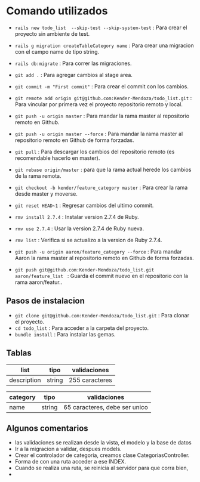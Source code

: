# Comando utilizados

- `rails new todo_list  --skip-test --skip-system-test` : Para crear el proyecto sin ambiente de test.
- `rails g migration createTableCategory name` : Para crear una migracion con el campo name de tipo string.
- `rails db:migrate` : Para correr las migraciones.

- `git add .` : Para agregar cambios al stage area.
- `git commit -m "First commit"` : Para crear el commit con los cambios.
- `git remote add origin git@github.com:Kender-Mendoza/todo_list.git` : Para vincular por primera vez el proyecto repositorio remoto y local.
- `git push -u origin master` : Para mandar la rama master al repositorio remoto en Github.
- `git push -u origin master --force` : Para mandar la rama master al repositorio remoto en Github de forma forzadas.
- `git pull` : Para descargar los cambios del repositorio remoto (es recomendable hacerlo en master).
- `git rebase origin/master` : para que la rama actual herede los cambios de la rama remota. 
- `git checkout -b kender/feature_category master` : Para crear la rama desde master y moverse. 
- `git reset HEAD~1` : Regresar cambios del ultimo commit.

- `rmv install 2.7.4` : Instalar version 2.7.4 de Ruby.
- `rmv use 2.7.4` : Usar la version 2.7.4 de Ruby nueva.
- `rmv list` : Verifica si se actualizo a la version de Ruby 2.7.4.
- `git push -u origin aaron/feature_category --force` : Para mandar Aaron la rama master al repositorio remoto en Github de forma forzadas.
 - `git push git@github.com:Kender-Mendoza/todo_list.git aaron/feature_list ` : Guarda el commit nuevo en el repositorio con la rama aaron/featur..

## Pasos de instalacion

- `git clone git@github.com:Kender-Mendoza/todo_list.git` : Para clonar el proyecto.
- `cd todo_list` : Para acceder a la carpeta del proyecto.
- `bundle install` : Para instalar las gemas.
## Tablas
|   list      | tipo   | validaciones |
|-------------|--------|--------------|
| description | string |255 caracteres|

|  category   | tipo   | validaciones                 |
|-------------|--------|------------------------------|
|    name     | string | 65 caracteres, debe ser unico|

## Algunos comentarios

- las validaciones se realizan desde la vista, el modelo y la base de datos
- Ir a la migracion a validar, despues models.
- Crear el controlador de categoria, creamos clase CategoriasController.
- Forma de con una ruta acceder a ese INDEX.
- Cuando se realiza una ruta, se reinicia al servidor para que corra bien,
-